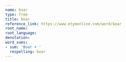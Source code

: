 ```yaml
---
name: boar
type: free
title: boar
reference_link: https://www.etymonline.com/word/boar
root_name: 
root_language: 
denotation: 
word_sums:
- sum: 'Boar + '
  respelling: boar
---
```

